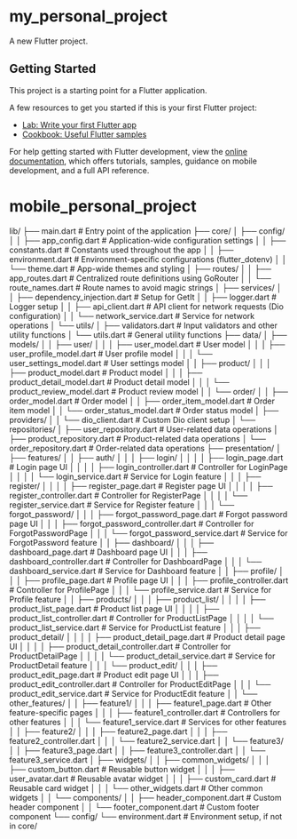 # my_personal_project

A new Flutter project.

## Getting Started

This project is a starting point for a Flutter application.

A few resources to get you started if this is your first Flutter project:

- [Lab: Write your first Flutter app](https://docs.flutter.dev/get-started/codelab)
- [Cookbook: Useful Flutter samples](https://docs.flutter.dev/cookbook)

For help getting started with Flutter development, view the
[online documentation](https://docs.flutter.dev/), which offers tutorials,
samples, guidance on mobile development, and a full API reference.

# mobile_personal_project

lib/
├── main.dart # Entry point of the application
├── core/
│ ├── config/
│ │ ├── app_config.dart # Application-wide configuration settings
│ │ ├── constants.dart # Constants used throughout the app
│ │ ├── environment.dart # Environment-specific configurations (flutter_dotenv)
│ │ └── theme.dart # App-wide themes and styling
│ ├── routes/
│ │ ├── app_routes.dart # Centralized route definitions using GoRouter
│ │ └── route_names.dart # Route names to avoid magic strings
│ ├── services/
│ │ ├── dependency_injection.dart # Setup for GetIt
│ │ ├── logger.dart # Logger setup
│ │ ├── api_client.dart # API client for network requests (Dio configuration)
│ │ └── network_service.dart # Service for network operations
│ └── utils/
│ ├── validators.dart # Input validators and other utility functions
│ └── utils.dart # General utility functions
├── data/
│ ├── models/
│ │ ├── user/
│ │ │ ├── user_model.dart # User model
│ │ │ ├── user_profile_model.dart # User profile model
│ │ │ └── user_settings_model.dart # User settings model
│ │ ├── product/
│ │ │ ├── product_model.dart # Product model
│ │ │ ├── product_detail_model.dart # Product detail model
│ │ │ └── product_review_model.dart # Product review model
│ │ └── order/
│ │ ├── order_model.dart # Order model
│ │ ├── order_item_model.dart # Order item model
│ │ └── order_status_model.dart # Order status model
│ ├── providers/
│ │ └── dio_client.dart # Custom Dio client setup
│ └── repositories/
│ ├── user_repository.dart # User-related data operations
│ ├── product_repository.dart # Product-related data operations
│ └── order_repository.dart # Order-related data operations
├── presentation/
│ ├── features/
│ │ ├── auth/
│ │ │ ├── login/
│ │ │ │ ├── login_page.dart # Login page UI
│ │ │ │ ├── login_controller.dart # Controller for LoginPage
│ │ │ │ └── login_service.dart # Service for Login feature
│ │ │ ├── register/
│ │ │ │ ├── register_page.dart # Register page UI
│ │ │ │ ├── register_controller.dart # Controller for RegisterPage
│ │ │ │ └── register_service.dart # Service for Register feature
│ │ │ └── forgot_password/
│ │ │ ├── forgot_password_page.dart # Forgot password page UI
│ │ │ ├── forgot_password_controller.dart # Controller for ForgotPasswordPage
│ │ │ └── forgot_password_service.dart # Service for ForgotPassword feature
│ │ ├── dashboard/
│ │ │ ├── dashboard_page.dart # Dashboard page UI
│ │ │ ├── dashboard_controller.dart # Controller for DashboardPage
│ │ │ └── dashboard_service.dart # Service for Dashboard feature
│ │ ├── profile/
│ │ │ ├── profile_page.dart # Profile page UI
│ │ │ ├── profile_controller.dart # Controller for ProfilePage
│ │ │ └── profile_service.dart # Service for Profile feature
│ │ ├── products/
│ │ │ ├── product_list/
│ │ │ │ ├── product_list_page.dart # Product list page UI
│ │ │ │ ├── product_list_controller.dart # Controller for ProductListPage
│ │ │ │ └── product_list_service.dart # Service for ProductList feature
│ │ │ ├── product_detail/
│ │ │ │ ├── product_detail_page.dart # Product detail page UI
│ │ │ │ ├── product_detail_controller.dart # Controller for ProductDetailPage
│ │ │ │ └── product_detail_service.dart # Service for ProductDetail feature
│ │ │ └── product_edit/
│ │ │ ├── product_edit_page.dart # Product edit page UI
│ │ │ ├── product_edit_controller.dart # Controller for ProductEditPage
│ │ │ └── product_edit_service.dart # Service for ProductEdit feature
│ │ └── other_features/
│ │ ├── feature1/
│ │ │ ├── feature1_page.dart # Other feature-specific pages
│ │ │ ├── feature1_controller.dart # Controllers for other features
│ │ │ └── feature1_service.dart # Services for other features
│ │ ├── feature2/
│ │ │ ├── feature2_page.dart
│ │ │ ├── feature2_controller.dart
│ │ │ └── feature2_service.dart
│ │ └── feature3/
│ │ ├── feature3_page.dart
│ │ ├── feature3_controller.dart
│ │ └── feature3_service.dart
│ ├── widgets/
│ │ ├── common_widgets/
│ │ │ ├── custom_button.dart # Reusable button widget
│ │ │ ├── user_avatar.dart # Reusable avatar widget
│ │ │ ├── custom_card.dart # Reusable card widget
│ │ │ └── other_widgets.dart # Other common widgets
│ │ └── components/
│ │ ├── header_component.dart # Custom header component
│ │ └── footer_component.dart # Custom footer component
└── config/
└── environment.dart # Environment setup, if not in core/
